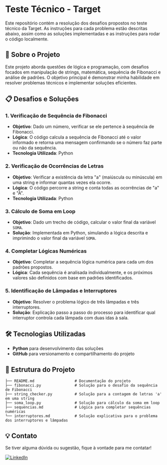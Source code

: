 # Teste Técnico - Target

Este repositório contém a resolução dos desafios propostos no teste técnico da Target. As instruções para cada problema estão descritas abaixo, assim como as soluções implementadas e as instruções para rodar o código localmente.

## 🚀 Sobre o Projeto

Este projeto aborda questões de lógica e programação, com desafios focados em manipulação de strings, matemática, sequência de Fibonacci e análise de padrões. O objetivo principal é demonstrar minha habilidade em resolver problemas técnicos e implementar soluções eficientes.

## 📋 Desafios e Soluções

### 1. Verificação de Sequência de Fibonacci
- **Objetivo**: Dado um número, verificar se ele pertence à sequência de Fibonacci.
- **Lógica**: O código calcula a sequência de Fibonacci até o valor informado e retorna uma mensagem confirmando se o número faz parte ou não da sequência.
- **Tecnologia Utilizada**: Python

### 2. Verificação de Ocorrências de Letras
- **Objetivo**: Verificar a existência da letra "a" (maiúscula ou minúscula) em uma string e informar quantas vezes ela ocorre.
- **Lógica**: O código percorre a string e conta todas as ocorrências de "a" e "A".
- **Tecnologia Utilizada**: Python

### 3. Cálculo de Soma em Loop
- **Objetivo**: Dado um trecho de código, calcular o valor final da variável `SOMA`.
- **Solução**: Implementada em Python, simulando a lógica descrita e imprimindo o valor final da variável `SOMA`.

### 4. Completar Lógicas Numéricas
- **Objetivo**: Completar a sequência lógica numérica para cada um dos padrões propostos.
- **Lógica**: Cada sequência é analisada individualmente, e os próximos valores são definidos com base em padrões identificados.

### 5. Identificação de Lâmpadas e Interruptores
- **Objetivo**: Resolver o problema lógico de três lâmpadas e três interruptores.
- **Solução**: Explicação passo a passo do processo para identificar qual interruptor controla cada lâmpada com duas idas à sala.

## 🛠️ Tecnologias Utilizadas

- **Python** para desenvolvimento das soluções
- **GitHub** para versionamento e compartilhamento do projeto

## 📂 Estrutura do Projeto

```plaintext
├── README.md                  # Documentação do projeto
├── fibonacci.py               # Solução para o desafio da sequência de Fibonacci
├── string_checker.py          # Solução para a contagem de letras 'a' em uma string
├── soma_loop.py               # Solução para cálculo da soma em loop
├── sequencias.md              # Lógica para completar sequências numéricas
└── interruptores.md           # Solução explicativa para o problema dos interruptores e lâmpadas
```


## 💡 Contato

Se tiver alguma dúvida ou sugestão, fique à vontade para me contatar!

[![LinkedIn](https://img.shields.io/badge/LinkedIn-000?style=for-the-badge&logo=linkedin&logoColor=0E76A8)](https://www.linkedin.com/in/isabella-cunha/)

